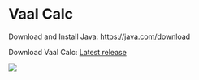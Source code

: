 <h1>Vaal Calc</h1>
<p>Download and Install Java:&nbsp;<a href="https://java.com/download">https://java.com/download</a></p>
<p>Download Vaal Calc: <a href="https://github.com/ThomasJazz/VaalCalc/releases">Latest release</a></p>
<img src="https://i.imgur.com/psy5Hyi.png">
